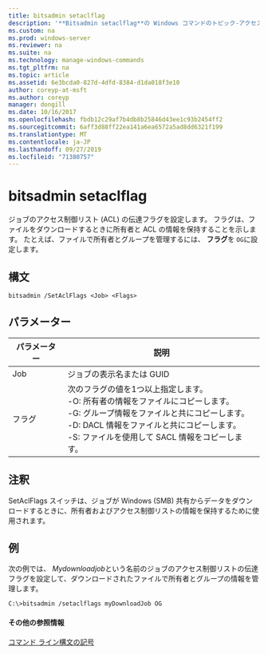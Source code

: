 ```yaml
---
title: bitsadmin setaclflag
description: '**Bitsadmin setaclflag**の Windows コマンドのトピック-アクセス制御リストの伝達フラグを設定します。'
ms.custom: na
ms.prod: windows-server
ms.reviewer: na
ms.suite: na
ms.technology: manage-windows-commands
ms.tgt_pltfrm: na
ms.topic: article
ms.assetid: 6e3bcda0-827d-4dfd-8384-d1da018f3e10
author: coreyp-at-msft
ms.author: coreyp
manager: dongill
ms.date: 10/16/2017
ms.openlocfilehash: fbdb12c29af7b4db8b25846d43ee1c93b2454ff2
ms.sourcegitcommit: 6aff3d88ff22ea141a6ea6572a5ad8dd6321f199
ms.translationtype: MT
ms.contentlocale: ja-JP
ms.lasthandoff: 09/27/2019
ms.locfileid: "71380757"
---
```

# <a name="bitsadmin-setaclflag"></a>bitsadmin setaclflag

ジョブのアクセス制御リスト (ACL) の伝達フラグを設定します。 フラグは、ファイルをダウンロードするときに所有者と ACL の情報を保持することを示します。 たとえば、ファイルで所有者とグループを管理するには、 **フラグ**を `OG`に設定します。

## <a name="syntax"></a>構文

```
bitsadmin /SetAclFlags <Job> <Flags>
```

## <a name="parameters"></a>パラメーター

|パラメーター|説明|
|---------|-----------|
|Job|ジョブの表示名または GUID|
|フラグ|次のフラグの値を1つ以上指定します。</br>-O: 所有者の情報をファイルにコピーします。</br>-G: グループ情報をファイルと共にコピーします。</br>-D: DACL 情報をファイルと共にコピーします。</br>-S: ファイルを使用して SACL 情報をコピーします。|

## <a name="remarks"></a>注釈

SetAclFlags スイッチは、ジョブが Windows (SMB) 共有からデータをダウンロードするときに、所有者およびアクセス制御リストの情報を保持するために使用されます。

## <a name="BKMK_examples"></a>例

次の例では、 *Mydownloadjob*という名前のジョブのアクセス制御リストの伝達フラグを設定して、ダウンロードされたファイルで所有者とグループの情報を管理します。
```
C:\>bitsadmin /setaclflags myDownloadJob OG
```

#### <a name="additional-references"></a>その他の参照情報

[コマンド ライン構文の記号](command-line-syntax-key.md)